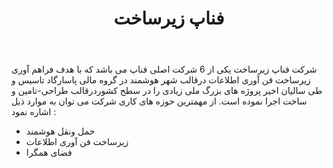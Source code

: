 ﻿---
layout: post
title: فناپ زیرساخت
name_en: fanap-infra
company_slug: fanap-infra
logo: 
cover: 
company_count:
founded:
location: ""
total_review: 
total_interview: 
salary_avg: 
salary_min: 
salary_max: 
rate: 
view_count: 
industry: کامپیوتر، فناوری اطلاعات و اینترنت
city: تهران, تهران
size_en: S
size: 501-1000 نفر
site: http://fanap-infra.ir/
---

شرکت فناپ زیرساخت یکی از 6 شرکت اصلی فناپ می باشد که با هدف فراهم آوری زیرساخت فن آوری اطلاعات درقالب شهر هوشمند در گروه مالی پاسارگاد تاسیس و طی سالیان اخیر پروژه های بزرگ ملی زیادی را در سطح کشوردرقالب طراحی-تامین و ساخت اجرا نموده است. از مهمترین حوزه های کاری شرکت می توان به موارد ذیل اشاره نمود :
- حمل ونقل هوشمند
- زیرساخت فن آوری اطلاعات
- فضای همگرا
